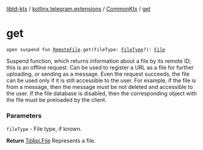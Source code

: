 [libtd-ktx](../../index.md) / [kotlinx.telegram.extensions](../index.md) / [CommonKtx](index.md) / [get](./get.md)

# get

`open suspend fun `[`RemoteFile`](https://tdlibx.github.io/td/docs/org/drinkless/td/libcore/telegram/TdApi/RemoteFile.html)`.get(fileType: `[`FileType`](https://tdlibx.github.io/td/docs/org/drinkless/td/libcore/telegram/TdApi/FileType.html)`?): `[`File`](https://tdlibx.github.io/td/docs/org/drinkless/td/libcore/telegram/TdApi/File.html)

Suspend function, which returns information about a file by its remote ID; this is an offline
request. Can be used to register a URL as a file for further uploading, or sending as a message.
Even the request succeeds, the file can be used only if it is still accessible to the user. For
example, if the file is from a message, then the message must be not deleted and accessible to the
user. If the file database is disabled, then the corresponding object with the file must be
preloaded by the client.

### Parameters

`fileType` - File type, if known.

**Return**
[TdApi.File](https://tdlibx.github.io/td/docs/org/drinkless/td/libcore/telegram/TdApi/File.html) Represents a file.

